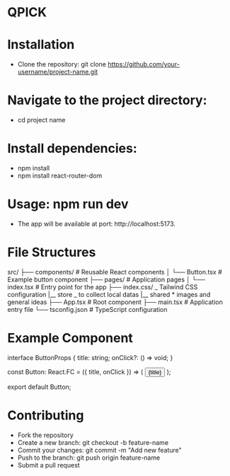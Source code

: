 # QPICK

# Installation

- Clone the repository: git clone https://github.com/your-username/project-name.git

# Navigate to the project directory:

- cd project name

# Install dependencies:

- npm install
- npm install react-router-dom

# Usage: npm run dev

- The app will be available at port: http://localhost:5173.

# File Structures

src/
├── components/ # Reusable React components
│ └── Button.tsx # Example button component
├── pages/ # Application pages
│ └── index.tsx # Entry point for the app
├── index.css/ _ Tailwind CSS configuration
|\_\_ store _ to collect local datas
|\_\_ shared \* images and general ideas
├── App.tsx # Root component
├── main.tsx # Application entry file
└── tsconfig.json # TypeScript configuration

# Example Component

interface ButtonProps {
title: string;
onClick?: () => void;
}

const Button: React.FC<ButtonProps> = ({ title, onClick }) => (
<button
      className="bg-blue-500 text-white px-4 py-2 rounded shadow" 
      onClick={onClick}
    >
{title}
</button>
);

export default Button;

# Contributing

- Fork the repository
- Create a new branch: git checkout -b feature-name
- Commit your changes: git commit -m "Add new feature"
- Push to the branch: git push origin feature-name
- Submit a pull request
